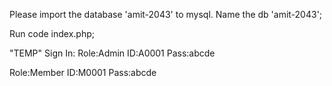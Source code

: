 Please import the database 'amit-2043' to mysql.
Name the db 'amit-2043';

Run code index.php;

"TEMP"
Sign In:
Role:Admin
ID:A0001
Pass:abcde

Role:Member
ID:M0001
Pass:abcde
